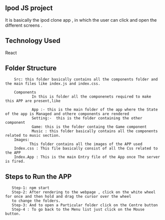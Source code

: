 ## Ipod JS project
   It is basically the ipod clone app , in which the user can click and open the different screens .

## Technology Used
   React

## Folder Structure
        Src: this folder basically contains all the components folder and the main files like index.js and index.css.

        Components
                In this is folder all the componenets required to make this APP are present,like

                App :- this is the main folder of the app where the State of the app is Managed and othere components are rendered
                Setting:-  this is the folder containing the other component
                Game: this is the folder containg the Game component
                Music : this folder basically contains all the components related to music section.
        Images:
               This folder contains all the images of the APP used
        Index.css : This file basically consist of all the Css related to the APP
        Index.App : This is the main Entry file of the App once The server is fired.
        
        
## Steps to Run the APP
       Step-1: npm start
       Step-2: After rendering to the webpage , click on the white wheel for once and then hold and drag the cursor over the wheel
       to change the folders.
       Step-3: And to open a Particular folder click on the Centre button
       Step-4 : To go back to the Menu list just click on the Mouse button.

